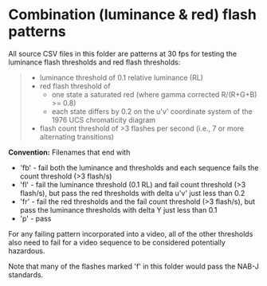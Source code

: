 # Combination (luminance & red) flash patterns 
All source CSV files in this folder are patterns at 30 fps for testing the luminance flash thresholds and red flash thresholds:
> - luminance threshold of 0.1 relative luminance (RL)
> - red flash threshold of
>     - one state a saturated red (where gamma corrected R/(R+G+B) >= 0.8)
>     - each state differs by 0.2 on the u'v' coordinate system of the 1976 UCS chromaticity diagram
> - flash count threshold of >3 flashes per second (i.e., 7 or more alternating transitions)

**Convention:** Filenames that end with 
 - 'fb' - fail both the luminance and thresholds and each sequence fails the count threshold (>3 flash/s)
 - 'fl' - fail the luminance threshold (0.1 RL) and fail count threshold (>3 flash/s), but pass the red thresholds with delta u'v' just less than 0.2
 - 'fr' - fail the red thresholds and the fail count threshold (>3 flash/s), but pass the luminance thresholds with delta Y just less than 0.1
 - 'p' - pass



For any failing pattern incorporated into a video, 
all of the other thresholds also need to fail for a video sequence to be 
considered potentially hazardous. 

Note that many of the flashes marked 'f' in this folder would pass the NAB-J standards.
